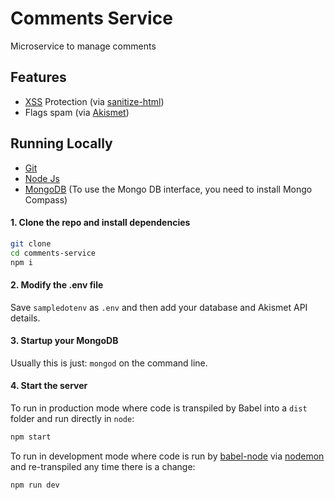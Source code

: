 # Comments Service
 Microservice to manage comments

## Features
- [XSS](https://en.wikipedia.org/wiki/Cross-site_scripting) Protection (via [sanitize-html](https://www.npmjs.com/package/sanitize-html))
- Flags spam (via [Akismet](https://akismet.com/))

## Running Locally
- [Git](https://git-scm.com/downloads)
- [Node Js](https://nodejs.org/en/)
- [MongoDB](https://www.mongodb.com/) (To use the Mongo DB interface, you need to install Mongo Compass)

#### 1. Clone the repo and install dependencies
```bash
git clone 
cd comments-service
npm i
```

#### 2. Modify the .env file
Save `sampledotenv` as `.env` and then add your database and Akismet API details.

#### 3. Startup your MongoDB
Usually this is just: `mongod` on the command line.

#### 4. Start the server
To run in production mode where code is transpiled by Babel into a `dist` folder and run directly in `node`:
```bash
npm start
```

To run in development mode where code is run by [babel-node](https://babeljs.io/docs/en/babel-node) via [nodemon](https://nodemon.io) and re-transpiled any time there is a change:
```bash
npm run dev
```
